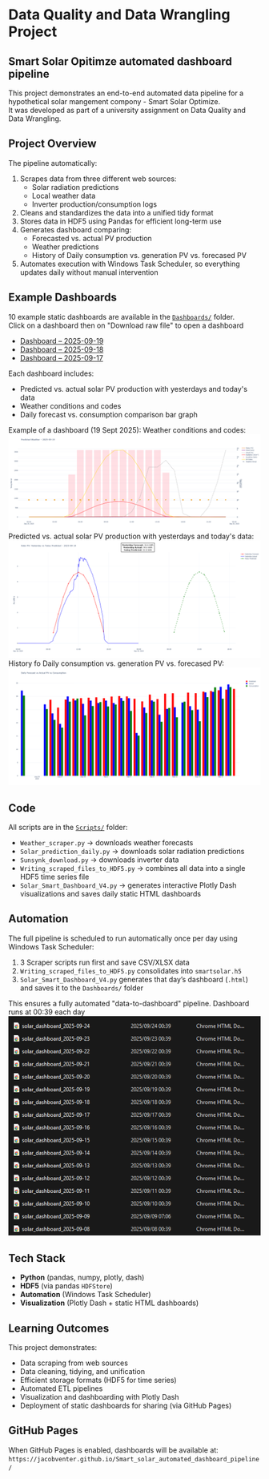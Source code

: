 # Data Quality and Data Wrangling Project
## Smart Solar Opitimze automated dashboard pipeline
This project demonstrates an end-to-end automated data pipeline for a hypothetical solar mangement compony - Smart Solar Optimize.  
It was developed as part of a university assignment on Data Quality and Data Wrangling.


## Project Overview

The pipeline automatically:
1. Scrapes data from three different web sources:
   - Solar radiation predictions
   - Local weather data
   - Inverter production/consumption logs
2. Cleans and standardizes the data into a unified tidy format
3. Stores data in HDF5 using Pandas for efficient long-term use
4. Generates dashboard comparing:
   - Forecasted vs. actual PV production
   - Weather predictions
   - History of Daily consumption vs. generation PV vs. forecased PV
5. Automates execution with Windows Task Scheduler, so everything updates daily without manual intervention



## Example Dashboards

10 example static dashboards are available in the [`Dashboards/`](Dashboards) folder.  
Click on a dashboard then on "Download raw file" to open a dashboard

- [Dashboard – 2025-09-19](Dashboards/solar_dashboard_2025-09-19.html)  
- [Dashboard – 2025-09-18](Dashboards/solar_dashboard_2025-09-18.html)  
- [Dashboard – 2025-09-17](Dashboards/solar_dashboard_2025-09-17.html)

Each dashboard includes:
- Predicted vs. actual solar PV production with yesterdays and today's data
- Weather conditions and codes
- Daily forecast vs. consumption comparison bar graph

Example of a dashboard (19 Sept 2025):
Weather conditions and codes:
![image](https://github.com/Jacobventer/Smart_solar_automated_dashboard_pipeline/blob/main/Dashboard_screenshot/Weather%20dashboard.png)
Predicted vs. actual solar PV production with yesterdays and today's data:
![image](https://github.com/Jacobventer/Smart_solar_automated_dashboard_pipeline/blob/main/Dashboard_screenshot/Solar%20PV%20dashboard.png)
History fo Daily consumption vs. generation PV vs. forecased PV:
![image](https://github.com/Jacobventer/Smart_solar_automated_dashboard_pipeline/blob/main/Dashboard_screenshot/History%20dashboard.png)
  

## Code

All scripts are in the [`Scripts/`](Scripts) folder:

- `Weather_scraper.py` → downloads weather forecasts  
- `Solar_prediction_daily.py` → downloads solar radiation predictions  
- `Sunsynk_download.py` → downloads inverter data 
- `Writing_scraped_files_to_HDF5.py` → combines all data into a single HDF5 time series file  
- `Solar_Smart_Dashboard_V4.py` → generates interactive Plotly Dash visualizations and saves daily static HTML dashboards  



## Automation

The full pipeline is scheduled to run automatically once per day using Windows Task Scheduler:

1. 3 Scraper scripts run first and save CSV/XLSX data  
2. `Writing_scraped_files_to_HDF5.py` consolidates into `smartsolar.h5`  
3. `Solar_Smart_Dashboard_V4.py` generates that day’s dashboard (`.html`) and saves it to the `Dashboards/` folder  

This ensures a fully automated "data-to-dashboard" pipeline.
Dashboard runs at 00:39 each day
![image](https://github.com/Jacobventer/Smart_solar_automated_dashboard_pipeline/blob/b17f6187318d642863c7fa4df564bbcfb37393cf/Dashboard_screenshot/Download%20auto.png)

## Tech Stack

- **Python** (pandas, numpy, plotly, dash)  
- **HDF5** (via pandas `HDFStore`)  
- **Automation** (Windows Task Scheduler)  
- **Visualization** (Plotly Dash + static HTML dashboards)  


## Learning Outcomes

This project demonstrates:
- Data scraping from web sources
- Data cleaning, tidying, and unification
- Efficient storage formats (HDF5 for time series)
- Automated ETL pipelines
- Visualization and dashboarding with Plotly Dash
- Deployment of static dashboards for sharing (via GitHub Pages)


## GitHub Pages

When GitHub Pages is enabled, dashboards will be available at:  
`https://jacobventer.github.io/Smart_solar_automated_dashboard_pipeline/`



